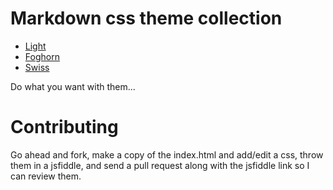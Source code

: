 # Markdown css theme collection

* [Light](http://jasonm23.github.com/markdown-css-themes/index.html)
* [Foghorn](http://jasonm23.github.com/markdown-css-themes/foghorn.html)
* [Swiss](http://jasonm23.github.com/markdown-css-themes/swiss.html)

Do what you want with them... 

# Contributing

Go ahead and fork, make a copy of the index.html and add/edit a css, throw them in a jsfiddle, and send a pull request along with the jsfiddle link so I can review them.







